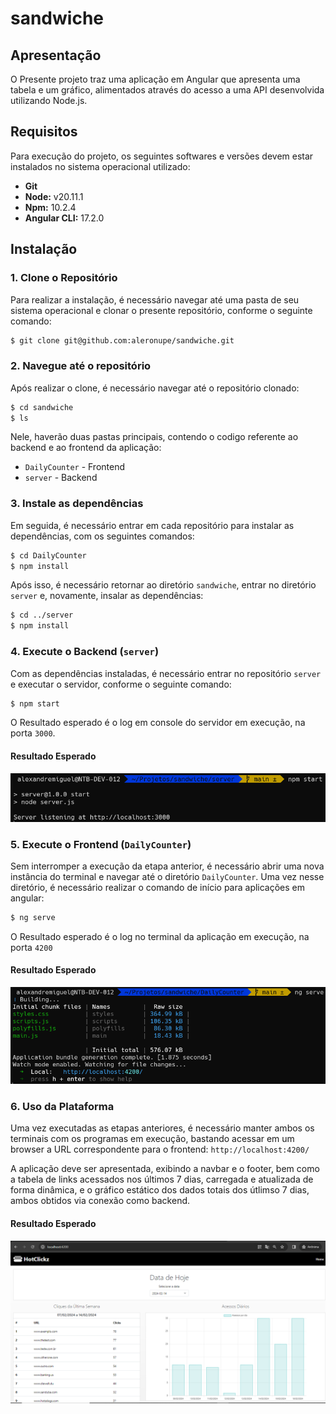# sandwiche

## Apresentação

O Presente projeto traz uma aplicação em Angular que apresenta uma tabela e um gráfico, alimentados através do acesso a uma API desenvolvida utilizando Node.js.

## Requisitos

Para execução do projeto, os seguintes softwares e versões devem estar instalados no sistema operacional utilizado:

* **Git**
* **Node:** v20.11.1
* **Npm:** 10.2.4
* **Angular CLI:** 17.2.0

## Instalação

### 1. Clone o Repositório

Para realizar a instalação, é necessário navegar até uma pasta de seu sistema operacional e clonar o presente repositório, conforme o seguinte comando:

```bash
$ git clone git@github.com:aleronupe/sandwiche.git
```

### 2. Navegue até o repositório

Após realizar o clone, é necessário navegar até o repositório clonado:

```bash
$ cd sandwiche
$ ls
```

Nele, haverão duas pastas principais, contendo o codigo referente ao backend e ao frontend da aplicação:

- `DailyCounter` - Frontend
- `server` - Backend

### 3. Instale as dependências

Em seguida, é necessário entrar em cada repositório para instalar as dependências, com os seguintes comandos:

```bash
$ cd DailyCounter
$ npm install
```

Após isso, é necessário retornar ao diretório `sandwiche`, entrar no diretório `server` e, novamente, insalar as dependências:

```bash
$ cd ../server
$ npm install
```

### 4. Execute o Backend (`server`)

Com as dependências instaladas, é necessário entrar no repositório `server` e executar o servidor, conforme o seguinte comando:

```bash
$ npm start
```

O Resultado esperado é o log em console do servidor em execução, na porta `3000`.

#### Resultado Esperado

![npmStart](./images/npmStart.PNG)

### 5. Execute o Frontend (`DailyCounter`)

Sem interromper a execução da etapa anterior, é necessário abrir uma nova instância do terminal e navegar até o diretório `DailyCounter`. Uma vez nesse diretório, é necessário realizar o comando de início para aplicações em angular:

```bash
$ ng serve
``` 

O Resultado esperado é o log no terminal da aplicação em execução, na porta `4200`

#### Resultado Esperado

![ngServe](./images/ngServe.PNG)

### 6. Uso da Plataforma

Uma vez executadas as etapas anteriores, é necessário manter ambos os terminais com os programas em execução, bastando acessar em um browser a URL correspondente para o frontend: `http://localhost:4200/`

A aplicação deve ser apresentada, exibindo a navbar e o footer, bem como a tabela de links acessados nos últimos 7 dias, carregada e atualizada de forma dinâmica, e o gráfico estático dos dados totais dos útlimso 7 dias, ambos obtidos via conexão como backend.

#### Resultado Esperado

![aplicacao](./images/aplicacao.PNG)